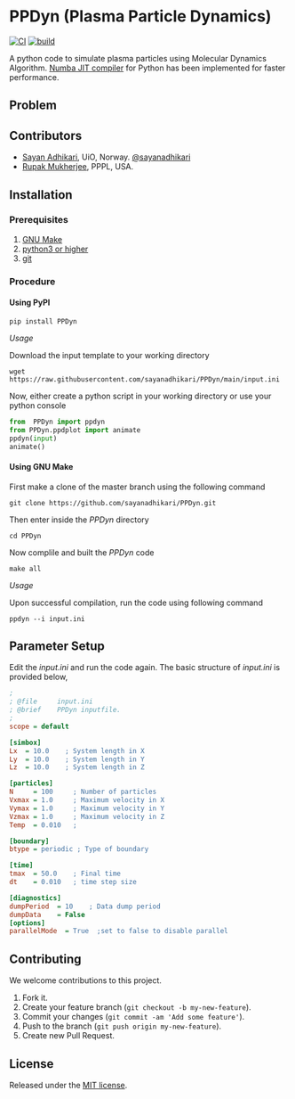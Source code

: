 # PPDyn (Plasma Particle Dynamics)
[![CI](https://github.com/sayanadhikari/PPDyn/actions/workflows/main.yml/badge.svg)](https://github.com/sayanadhikari/PPDyn/actions/workflows/main.yml)
[![build](https://github.com/sayanadhikari/PPDyn/actions/workflows/make.yml/badge.svg)](https://github.com/sayanadhikari/PPDyn/actions/workflows/make.yml)

A python code to simulate plasma particles using Molecular Dynamics Algorithm. [Numba JIT compiler](https://numba.pydata.org/) for Python has been implemented for faster performance.

## Problem
<!--Rayleigh Problem = gas between 2 plates ([Alexander & Garcia, 1997](https://doi.org/10.1063/1.168619)) -->

## Contributors
- [Sayan Adhikari](https://github.com/sayanadhikari), UiO, Norway. [@sayanadhikari](https://twitter.com/sayanadhikari)
- [Rupak Mukherjee](https://github.com/RupakMukherjee), PPPL, USA.

## Installation
### Prerequisites
1. [GNU Make](https://www.gnu.org/software/make/)
2. [python3 or higher](https://www.python.org/download/releases/3.0/)
3. [git](https://git-scm.com/)

### Procedure
#### Using PyPI
```console
pip install PPDyn
```
*Usage*

Download the input template to your working directory
```shell
wget https://raw.githubusercontent.com/sayanadhikari/PPDyn/main/input.ini
```
Now, either create a python script in your working directory or use your python console
```python
from  PPDyn import ppdyn
from PPDyn.ppdplot import animate
ppdyn(input)
animate()
```
#### Using GNU Make
First make a clone of the master branch using the following command
```shell
git clone https://github.com/sayanadhikari/PPDyn.git
```
Then enter inside the *PPDyn* directory
```shell
cd PPDyn
```
Now complile and built the *PPDyn* code
```shell
make all
```
*Usage*

Upon successful compilation, run the code using following command
```shell
ppdyn --i input.ini
```
## Parameter Setup
Edit the _input.ini_ and run the code again. The basic structure of _input.ini_ is provided below,
```ini
;
; @file		input.ini
; @brief	PPDyn inputfile.
;
scope = default

[simbox]
Lx  = 10.0    ; System length in X
Ly  = 10.0    ; System length in Y
Lz  = 10.0    ; System length in Z

[particles]
N     = 100     ; Number of particles
Vxmax = 1.0     ; Maximum velocity in X
Vymax = 1.0     ; Maximum velocity in Y
Vzmax = 1.0     ; Maximum velocity in Z
Temp  = 0.010   ;

[boundary]
btype = periodic ; Type of boundary

[time]
tmax  = 50.0    ; Final time
dt    = 0.010   ; time step size

[diagnostics]
dumpPeriod  = 10    ; Data dump period
dumpData    = False
[options]
parallelMode  = True  ;set to false to disable parallel
```
## Contributing
We welcome contributions to this project.

1. Fork it.
2. Create your feature branch (```git checkout -b my-new-feature```).
3. Commit your changes (```git commit -am 'Add some feature'```).
4. Push to the branch (```git push origin my-new-feature```).
5. Create new Pull Request.

## License
Released under the [MIT license](LICENSE).
